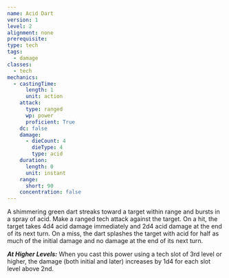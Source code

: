 ```yaml
---
name: Acid Dart
version: 1
level: 2
alignment: none
prerequisite: 
type: tech
tags:
  - damage
classes:
  - tech
mechanics:
  - castingTime:
      length: 1
      unit: action
    attack:
      type: ranged
      wp: power
      proficient: True
    dc: false
    damage:
      - dieCount: 4
        dieType: 4
        type: acid
    duration:
      length: 0
      unit: instant
    range:
      short: 90
    concentration: false
---
```

A shimmering green dart streaks toward a target within range and bursts in a spray of acid. Make a ranged tech attack against the target. On a hit, the target takes 4d4 acid damage immediately and 2d4 acid damage at the end of its next turn. On a miss, the dart splashes the target with acid for half as much of the initial damage and no damage at the end of its next turn.

***__At Higher Levels__:*** When you cast this power using a tech slot of 3rd level or higher, the damage (both initial and later) increases by 1d4 for each slot level above 2nd.
    